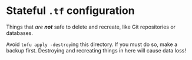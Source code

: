 # Stateful `.tf` configuration

Things that *are **not*** safe to delete and recreate, like Git repositories or databases.

Avoid `tofu apply -destroy`ing this directory. If you must do so, make a backup first. Destroying and recreating things in here will cause data loss!